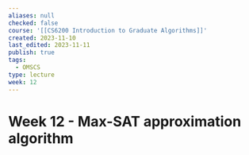 ```yaml
---
aliases: null
checked: false
course: '[[CS6200 Introduction to Graduate Algorithms]]'
created: 2023-11-10
last_edited: 2023-11-11
publish: true
tags:
  - OMSCS
type: lecture
week: 12
---
```

# Week 12 - Max-SAT approximation algorithm

